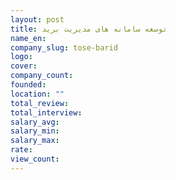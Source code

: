 ```yaml
---
layout: post
title: توسعه سامانه های مدیریت برید
name_en: 
company_slug: tose-barid
logo: 
cover: 
company_count:
founded:
location: ""
total_review: 
total_interview: 
salary_avg: 
salary_min: 
salary_max: 
rate: 
view_count: 
---
```


